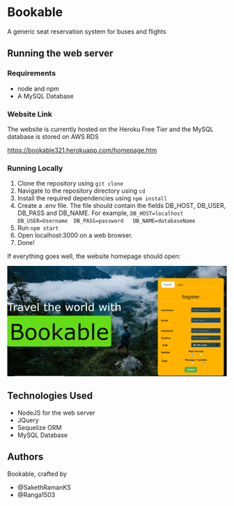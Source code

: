 # Bookable

A generic seat reservation system for buses and flights

## Running the web server

### Requirements

- node and npm
- A MySQL Database

### Website Link

The website is currently hosted on the Heroku Free Tier and the MySQL database is stored on AWS RDS

https://bookable321.herokuapp.com/homepage.htm

### Running Locally

1. Clone the repository using `git clone`
2. Navigate to the repository directory using `cd`
3. Install the required dependencies using ``npm install``
4. Create a .env file. The file should contain the fields DB_HOST, DB_USER, DB_PASS and DB_NAME. For example,
`DB_HOST=localhost
DB_USER=Username 
DB_PASS=password  
DB_NAME=databaseName`  
5. Run `npm start`
6. Open localhost:3000 on a web browser.
7. Done! 

If everything goes well, the website homepage should open:

![Bookable Homepage](./static/Image/bookable-pic.PNG)

## Technologies Used

- NodeJS for the web server
- JQuery
- Sequelize ORM
- MySQL Database

## Authors

Bookable, crafted by

- @SakethRamanKS
- @Ranga1503
